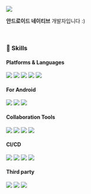 <p>
  <a href="mailto:pycivan@gmail.com" target="_blank"><img src="https://img.shields.io/badge/pycivan@gmail.com-EA4335?style=flat-square&logo=Gmail&logoColor=white"/></a>
</p>

<p>
<b>안드로이드 네이티브</b> 개발자입니다 :)  
</p>

<br>

### 💪 Skills
#### Platforms & Languages
<p>
  <img src="https://img.shields.io/badge/Android-3DDC84?style=flat-square&logo=Android&logoColor=white"/>
  <img src="https://img.shields.io/badge/Kotlin-0095D5?style=flat-square&logo=Kotlin&logoColor=white"/> 
  <img src="https://img.shields.io/badge/Java-007396?style=flat-square&logo=Java&logoColor=white"/>
  <img src="https://img.shields.io/badge/Flutter-02569B?style=flat-square&logo=Flutter&logoColor=white"/>
  <img src="https://img.shields.io/badge/Dart-0175C2?style=flat-square&logo=Dart&logoColor=white"/>
</p>

#### For Android
<p>
  <img src="https://img.shields.io/badge/Android Studio-3DDC84?style=flat-square&logo=Android Studio&logoColor=white"/>
  <img src="https://img.shields.io/badge/Jetpack Compose-4285F4?style=flat-square&logo=Jetpack Compose&logoColor=white"/>
  <img src="https://img.shields.io/badge/Material Design-757575?style=flat-square&logo=Material Design&logoColor=white"/>
</p>

#### Collaboration Tools
<p>
  <img src="https://img.shields.io/badge/Git-F05032?style=flat-square&logo=Git&logoColor=white"/>
  <img src="https://img.shields.io/badge/GitHub-181717?style=flat-square&logo=GitHub&logoColor=white"/>
  <img src="https://img.shields.io/badge/Redmine-B32024?style=flat-square&logo=RedMine&logoColor=white"/>
  <img src="https://img.shields.io/badge/Slack-4A154B?style=flat-square&logo=Slack&logoColor=white"/>
</p>

#### CI/CD
<p>
  <img src="https://img.shields.io/badge/GitHub Actions-2088FF?style=flat-square&logo=GitHub Actions&logoColor=white"/>
  <img src="https://img.shields.io/badge/Fastlane-00F200?style=flat-square&logo=Fastlane&logoColor=white"/>
  <img src="https://img.shields.io/badge/Firebase-FFCA28?style=flat-square&logo=Firebase&logoColor=black"/>
  <img src="https://img.shields.io/badge/Google Play-414141?style=flat-square&logo=Google Play&logoColor=white"/>
</p>

#### Third party
<p>
  <img src="https://img.shields.io/badge/WebRtc-333333?style=flat-square&logo=WebRtc&logoColor=white"/>
  <img src="https://img.shields.io/badge/Realm-39447F?style=flat-square&logo=Realm&logoColor=white"/>
  <img src="https://img.shields.io/badge/Sqlite-003B57?style=flat-square&logo=Sqlite&logoColor=white"/>
</p>
